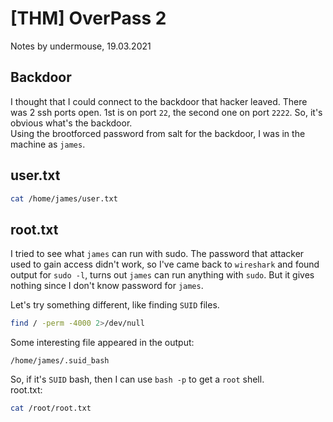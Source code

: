 [THM] OverPass 2
================
Notes by undermouse, 19.03.2021

## Backdoor
I thought that I could connect to the backdoor that hacker leaved.
There was 2 ssh ports open. 1st is on port `22`, the second one on port `2222`. So, it's obvious what's the backdoor.  
Using the brootforced password from salt for the backdoor, I was in the machine as `james`.

## user.txt
```bash
cat /home/james/user.txt
```

## root.txt
I tried to see what `james` can run with sudo. The password that attacker used to gain access didn't work, so I've came back to `wireshark` and found output for `sudo -l`, turns out `james` can run anything with `sudo`. But it gives nothing since I don't know password for `james`.  
  
Let's try something different, like finding `SUID` files.
```bash
find / -perm -4000 2>/dev/null
```
Some interesting file appeared in the output:
```
/home/james/.suid_bash
```
So, if it's `SUID` bash, then I can use `bash -p` to get a `root` shell.   
root.txt:
```bash
cat /root/root.txt
```

